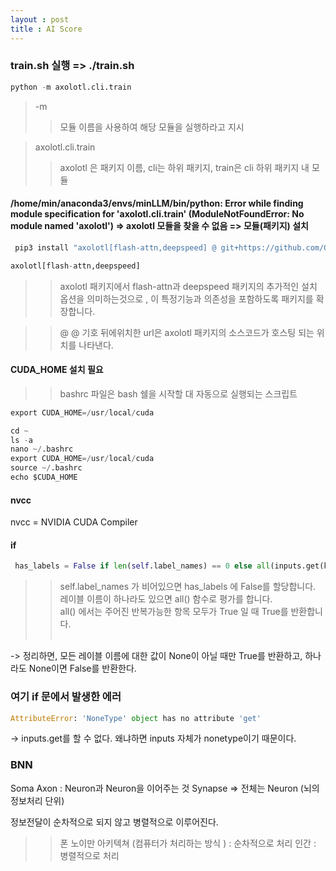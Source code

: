 ```yaml
---
layout : post 
title : AI Score 
---
```


### train.sh 실행 => ./train.sh 
```python
python -m axolotl.cli.train
```
> -m
>> 모듈 이름을 사용하여 해당 모듈을 실행하라고 지시

> axolotl.cli.train 
>> axolotl 은 패키지 이름, cli는 하위 패키지, train은 cli 하위 패키지 내 모듈



#### /home/min/anaconda3/envs/minLLM/bin/python: Error while finding module specification for 'axolotl.cli.train' (ModuleNotFoundError: No module named 'axolotl') => axolotl 모듈을 찾을 수 없음 => 모듈(패키지) 설치 
```python
 pip3 install "axolotl[flash-attn,deepspeed] @ git+https://github.com/OpenAccess-AI-Collective/axolotl"
```
>
```python
axolotl[flash-attn,deepspeed] 
```
>>  axolotl 패키지에서 flash-attn과 deepspeed 패키지의 추가적인 설치 옵션을 의미하는것으로 ,
이 특정기능과 의존성을 포함하도록 패키지를 확장합니다.

>> @
@ 기호 뒤에위치한 url은 axolotl 패키지의 소스코드가 호스팅 되는 위치를 나타낸다. 

#### CUDA_HOME 설치 필요 
>> bashrc 파일은 bash 쉘을 시작할 대 자동으로 실행되는 스크립트

```python
export CUDA_HOME=/usr/local/cuda
```
>>
```python
cd ~
ls -a
nano ~/.bashrc
export CUDA_HOME=/usr/local/cuda
source ~/.bashrc
echo $CUDA_HOME

```
#### nvcc 
nvcc = NVIDIA CUDA Compiler 

#### if 
```python
 has_labels = False if len(self.label_names) == 0 else all(inputs.get(k) is not None for k in self.label_names)
```

>> self.label_names 가 비어있으면 has_labels 에 False를 할당합니다. <br> 
>> 레이블 이름이 하나라도 있으면 all() 함수로 평가를 합니다. <Br> 
>> all() 에서는 주어진 반복가능한 항목 모두가 True 일 때 True를 반환합니다. <br><br> 

-> 정리하면, 모든 레이블 이름에 대한 값이 None이 아닐 때만 True를 반환하고, 하나라도 None이면 False를 반환한다. 

### 여기 if 문에서 발생한 에러 
```python
AttributeError: 'NoneType' object has no attribute 'get'
```

-> inputs.get를 할 수 없다. 왜냐하면 inputs 자체가 nonetype이기 때문이다. 

### BNN 
Soma 
Axon : Neuron과 Neuron을 이어주는 것 
Synapse 
=> 전체는 Neuron (뇌의 정보처리 단위) 

정보전달이 순차적으로 되지 않고 병렬적으로 이루어진다. 

>> 폰 노이만 아키텍쳐 (컴퓨터가 처리하는 방식 ) : 순차적으로 처리 
인간 : 병렬적으로 처리 



